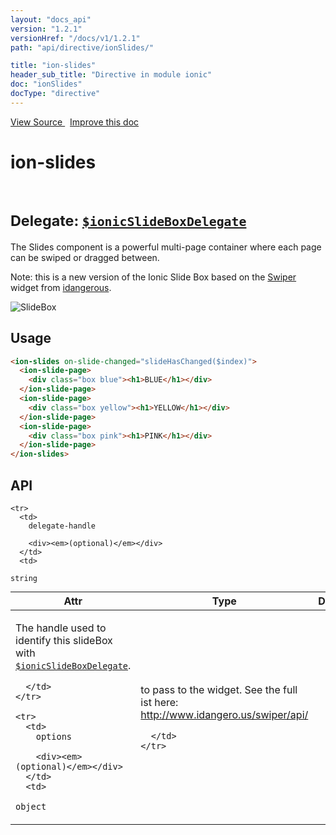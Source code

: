 ```yaml
---
layout: "docs_api"
version: "1.2.1"
versionHref: "/docs/v1/1.2.1"
path: "api/directive/ionSlides/"

title: "ion-slides"
header_sub_title: "Directive in module ionic"
doc: "ionSlides"
docType: "directive"
---
```


<div class="improve-docs">
<a href='https://github.com/ionic-team/ionic-v1/blob/master/js/angular/directive/slides.js#L2'>
View Source
</a>
&nbsp;
<a href='http://github.com/ionic-team/ionic/edit/1.x/js/angular/directive/slides.js#L2'>
Improve this doc
</a>
</div>




<h1 class="api-title">

ion-slides



<br/>
<small>
Delegate: <a href="/docs/v1/api/service/$ionicSlideBoxDelegate/"><code>$ionicSlideBoxDelegate</code></a>
</small>

</h1>





The Slides component is a powerful multi-page container where each page can be swiped or dragged between.

Note: this is a new version of the Ionic Slide Box based on the [Swiper](http://www.idangero.us/swiper/#.Vmc1J-ODFBc) widget from
[idangerous](http://www.idangero.us/).

![SlideBox](http://ionicframework.com.s3.amazonaws.com/docs/controllers/slideBox.gif)









<h2 id="usage">Usage</h2>

```html
<ion-slides on-slide-changed="slideHasChanged($index)">
  <ion-slide-page>
    <div class="box blue"><h1>BLUE</h1></div>
  </ion-slide-page>
  <ion-slide-page>
    <div class="box yellow"><h1>YELLOW</h1></div>
  </ion-slide-page>
  <ion-slide-page>
    <div class="box pink"><h1>PINK</h1></div>
  </ion-slide-page>
</ion-slides>
```


<h2 id="api" style="clear:both;">API</h2>

<table class="table" style="margin:0;">
  <thead>
    <tr>
      <th>Attr</th>
      <th>Type</th>
      <th>Details</th>
    </tr>
  </thead>
  <tbody>
    
    <tr>
      <td>
        delegate-handle
        
        <div><em>(optional)</em></div>
      </td>
      <td>
        
  <code>string</code>
      </td>
      <td>
        <p>The handle used to identify this slideBox
with <a href="/docs/v1/api/service/$ionicSlideBoxDelegate/"><code>$ionicSlideBoxDelegate</code></a>.</p>

        
      </td>
    </tr>
    
    <tr>
      <td>
        options
        
        <div><em>(optional)</em></div>
      </td>
      <td>
        
  <code>object</code>
      </td>
      <td>
        <p>to pass to the widget. See the full ist here: <a href="http://www.idangero.us/swiper/api/"><a href="http://www.idangero.us/swiper/api/">http://www.idangero.us/swiper/api/</a></a></p>

        
      </td>
    </tr>
    
  </tbody>
</table>









